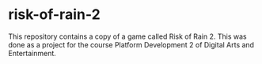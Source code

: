 # risk-of-rain-2

This repository contains a copy of a game called Risk of Rain 2. This was done as a project for the course Platform Development 2 of Digital Arts and Entertainment. 
